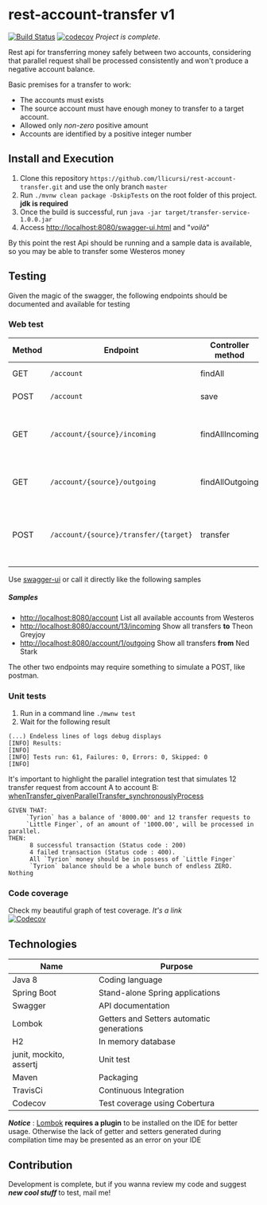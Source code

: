 # rest-account-transfer v1
[![Build Status](https://travis-ci.org/llicursi/rest-account-transfer.svg?branch=master)](https://travis-ci.org/llicursi/rest-account-transfer)
[![codecov](https://codecov.io/gh/llicursi/rest-account-transfer/branch/master/graph/badge.svg)](https://codecov.io/gh/llicursi/rest-account-transfer)
*Project is complete*.
  
Rest api for transferring money safely between two accounts, considering that parallel request shall be processed consistently and won't produce a negative account balance.

Basic premises for a transfer to work:
 - The accounts must exists
 - The source account must have enough money to transfer to a target account.
 - Allowed only _non-zero_ positive amount
 - Accounts are identified by a positive integer number

## Install and Execution

 1. Clone this repository `https://github.com/llicursi/rest-account-transfer.git` and use the only branch `master`
 2. Run `./mvnw clean package -DskipTests` on the root folder of this project. **jdk is required**
 3. Once the build is successful, run `java -jar target/transfer-service-1.0.0.jar`
 4. Access [http://localhost:8080/swagger-ui.html](http://localhost:8080/swagger-ui.htm) and "*voilà*"

By this point the rest Api should be running and a sample data is available, 
so you may be able to transfer some Westeros money  

## Testing 
Given the magic of the swagger, the following endpoints should be documented and available for testing 

### Web test
| Method | Endpoint | Controller method | Short description |
| ---- | --------- | ----------------------------------- | ----------------------------------------------------- |
| GET  | `/account`  | findAll                             | List all accounts                                     |
| POST | `/account`  | save                                | Save a new account                                    |
| GET  | `/account/{source}/incoming` | findAllIncoming   | List all incomes from a ***source*** account          |
| GET  | `/account/{source}/outgoing` | findAllOutgoing   | List all outgoing of a ***target*** account           |
| POST | `/account/{source}/transfer/{target}` | transfer | Transfer some money from ***source*** to ***target*** |

Use [swagger-ui](http://localhost:8080/swagger-ui.html) or call it directly like the following samples

##### Samples
 * [http://localhost:8080/account](http://localhost:8080/account) List all available accounts from Westeros          
 * [http://localhost:8080/account/13/incoming](http://localhost:8080/account/13/incoming) Show all transfers **to** Theon Greyjoy   
 * [http://localhost:8080/account/1/outgoing](http://localhost:8080/account/1/outgoing)  Show all transfers **from** Ned Stark 

The other two endpoints may require something to simulate a POST, like postman.

### Unit tests

 1. Run in a command line `./mwnw test`
 2. Wait for the following result 
 ``` 
 (...) Endeless lines of logs debug displays  
 [INFO] Results:
 [INFO]
 [INFO] Tests run: 61, Failures: 0, Errors: 0, Skipped: 0
 [INFO]
 ```
It's important to highlight the parallel integration test that simulates 12 transfer request from 
account A to account B:    
[whenTransfer_givenParallelTransfer_synchronouslyProcess](https://github.com/llicursi/rest-account-transfer/blob/master/src/test/java/com/licursi/rest/transferservice/controller/AccountControllerIntegrationTest.java#L131)

    GIVEN THAT: 
         `Tyrion` has a balance of '8000.00' and 12 transfer requests to 
         `Little Finger`, of an amount of '1000.00', will be processed in parallel.  
    THEN: 
          8 successful transaction (Status code : 200) 
          4 failed transaction (Status code : 400). 
          All `Tyrion` money should be in possess of `Little Finger`
          `Tyrion` balance should be a whole bunch of endless ZERO. Nothing
          
### Code coverage
Check my beautiful graph of test coverage. *It's a link*    
[![Codecov](https://codecov.io/gh/llicursi/rest-account-transfer/branch/master/graphs/sunburst.svg)](https://codecov.io/gh/llicursi/rest-account-transfer)



## Technologies

 | Name                    | Purpose |
 | --------------          | ------- |
 | Java 8                  | Coding language |
 | Spring Boot             | Stand-alone Spring applications |
 | Swagger                 | API documentation |
 | Lombok                  | Getters and Setters automatic generations |
 | H2                      | In memory database |
 | junit, mockito, assertj | Unit test |
 | Maven                   | Packaging |
 | TravisCi                | Continuous Integration |
 | Codecov                 | Test coverage using Cobertura |
          
***Notice*** : [Lombok](https://projectlombok.org/) **requires a plugin** to be installed on the IDE for better usage. 
Otherwise the lack of getter and setters generated during compilation time may be presented as an error on your IDE
 
## Contribution
Development is complete, but if you wanna review my code and suggest ***new cool stuff*** to test, mail me!
